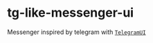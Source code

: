 # tg-like-messenger-ui

Messenger inspired by telegram with [```TelegramUI```](https://tgui.xelene.me/?path=/docs/getting-started--documentation)
